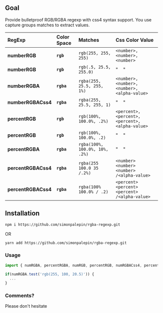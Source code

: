 ## Goal
Provide bulletproof RGB/RGBA regexp with css4 syntax support. You use capture groups matches to extract values. 

| RegExp | Color Space | Matches | Css Color Value
| :------ | :------ | :------- | :------- |
| **numberRGB** | **`rgb`** | `rgb(255, 255, 255)` | `<number>, <number>, <number>` |
| **numberRGB** | **`rgb`** | `rgb(.5, 25.5, 255.0)` | "&nbsp;&nbsp;&nbsp;&nbsp;" |
| **numberRGBA** | **`rgba`** | `rgba(255, 25.5, 255, 1%)` | `<number>, <number>, <number>, <alpha-value>` |
| **numberRGBACss4** | **`rgba`** | `rgba(255, 25.5, 255, 1)` | "&nbsp;&nbsp;&nbsp;&nbsp;" |
| **percentRGB** | **`rgb`** | `rgb(100%, 100.0%, .2%)` | `<percent>, <percent>, <percent>, <alpha-value>` |
| **percentRGB** | **`rgb`** | `rgb(100%, 100.0%, .2)` | "&nbsp;&nbsp;&nbsp;&nbsp;" |
| **percentRGBA** | **`rgba`** | `rgba(100%, 100.0%, 10%, .2%)` | "&nbsp;&nbsp;&nbsp;&nbsp;" |
| **percentRGBACss4** | **`rgba`** | `rgba(255 100.0 35 /.2%)` | `<number> <number> <number> /<alpha-value>` |
| **percentRGBACss4** | **`rgba`** | `rgba(100% 100.0% / .2)` | `<percent> <percent> <percent> /<alpha-value>` |

## Installation

```bash
npm i https://github.com/simonpalepin/rgba-regexp.git
```
OR
```bash
yarn add https://github.com/simonpalepin/rgba-regexp.git
```

### Usage
```typescript
import { numRGBA, percentRGBA, numRGB, percentRGB, numRGBACss4, percentRGBACss4 } from '@simonpalepin/rgba-regexp';

if(numRGBA.test('rgb(255, 100, 20.5)')) {
  ...
}
```

### Comments?
Please don't hesitate